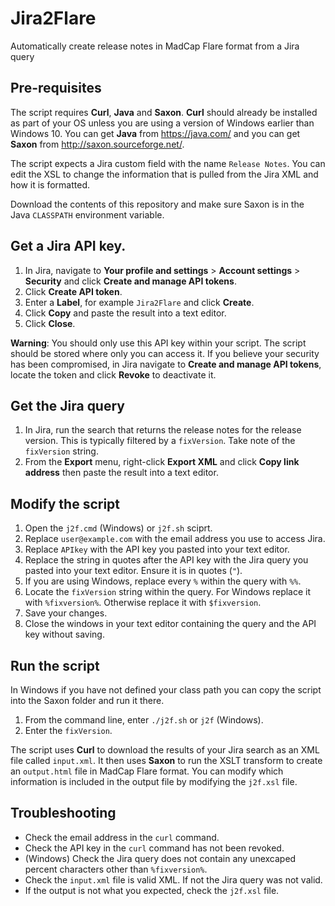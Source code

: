 # Jira2Flare
Automatically create release notes in MadCap Flare format from a Jira query

## Pre-requisites

The script requires __Curl__, __Java__ and __Saxon__. __Curl__ should already be installed as part of your OS unless you are using a version of Windows earlier than Windows 10. You can get __Java__ from https://java.com/ and you can get __Saxon__ from http://saxon.sourceforge.net/.

The script expects a Jira custom field with the name `Release Notes`. You can edit the XSL to change the information that is pulled from the Jira XML and how it is formatted.

Download the contents of this repository and make sure Saxon is in the Java `CLASSPATH` environment variable.

## Get a Jira API key.

1. In Jira, navigate to __Your profile and settings__ > __Account settings__ > __Security__ and click __Create and manage API tokens__.
2. Click __Create API token__.
3. Enter a __Label__, for example `Jira2Flare` and click __Create__.
4. Click __Copy__ and paste the result into a text editor.
5. Click __Close__.

__Warning__: You should only use this API key within your script. The script should be stored where only you can access it. If you believe your security has been compromised, in Jira navigate to __Create and manage API tokens__, locate the token and click __Revoke__ to deactivate it.

## Get the Jira query

1. In Jira, run the search that returns the release notes for the release version. This is typically filtered by a `fixVersion`. Take note of the `fixVersion` string.
2. From the __Export__ menu, right-click __Export XML__ and click __Copy link address__ then paste the result into a text editor.

## Modify the script

1. Open the `j2f.cmd` (Windows) or `j2f.sh` sciprt.
2. Replace `user@example.com` with the email address you use to access Jira.
3. Replace `APIkey` with the API key you pasted into your text editor.
4. Replace the string in quotes after the API key with the Jira query you pasted into your text editor. Ensure it is in quotes (`"`).
5. If you are using Windows, replace every `%` within the query with `%%`.
6. Locate the `fixVersion` string within the query. For Windows replace it with `%fixversion%`. Otherwise replace it with `$fixversion`.
7. Save your changes.
8. Close the windows in your text editor containing the query and the API key without saving.

## Run the script

In Windows if you have not defined your class path you can copy the script into the Saxon folder and run it there.

1. From the command line, enter `./j2f.sh` or `j2f` (Windows).
2. Enter the `fixVersion`.

The script uses __Curl__ to download the results of your Jira search as an XML file called `input.xml`. It then uses __Saxon__ to run the XSLT transform to create an `output.html` file in MadCap Flare format. You can modify which information is included in the output file by modifying the `j2f.xsl` file.

## Troubleshooting

* Check the email address in the `curl` command.
* Check the API key in the `curl` command has not been revoked.
* (Windows) Check the Jira query does not contain any unexcaped percent characters other than `%fixversion%`.
* Check the `input.xml` file is valid XML. If not the Jira query was not valid.
* If the output is not what you expected, check the `j2f.xsl` file.

